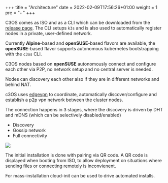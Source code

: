 +++
title = "Architecture"
date = 2022-02-09T17:56:26+01:00
weight = 1
pre = "<b>- </b>"
+++


C3OS comes as ISO and as a CLI which can be downloaded from the [release page](https://github.com/c3os-io/c3os/releases). The CLI setups `k3s` and is also used to automatically register nodes in a private, user-defined network. 

Currently **Alpine**-based and **openSUSE**-based flavors are available, the **openSUSE**-based flavor supports autonomous kubernetes bootstrapping with the `c3os` CLI.

C3OS nodes based on **openSUSE** autonomously connect and configure each other via P2P, no network setup and no central server is needed. 

Nodes can discovery each other also if they are in different networks and behind NAT.

c3OS uses [edgevpn](https://github.com/mudler/edgevpn) to coordinate, automatically discover/configure and establish a p2p vpn network between the cluster nodes.

The connection happens in 3 stages, where the discovery is driven by DHT and mDNS (which can be selectively disabled/enabled)

- Discovery
- Gossip network
- Full connectivity

![](https://mudler.github.io/edgevpn/docs/concepts/architecture/edevpn_bootstrap_hu8e61a09dccbf3a67bf1fc604ae4924fd_64246_1200x550_fit_catmullrom_3.png)

The initial installation is done with pairing via QR code. A QR code is displayed when booting from ISO, to allow deployment on situations where sending files or connecting remotely is inconvienent.

For mass-installation cloud-init can be used to drive automated installs.